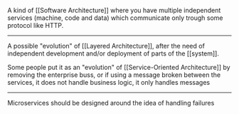 A kind of [[Software Architecture]] where you have multiple independent services (machine, code and data) which communicate only trough some protocol like HTTP.

---

A possible "evolution" of [[Layered Architecture]], after the need of independent development and/or deployment of parts of the [[system]].

Some people put it as an "evolution" of [[Service-Oriented Architecture]] by removing the enterprise buss, or if using a message broken between the services, it does not handle business logic, it only handles messages

---

Microservices should be designed around the idea of handling failures